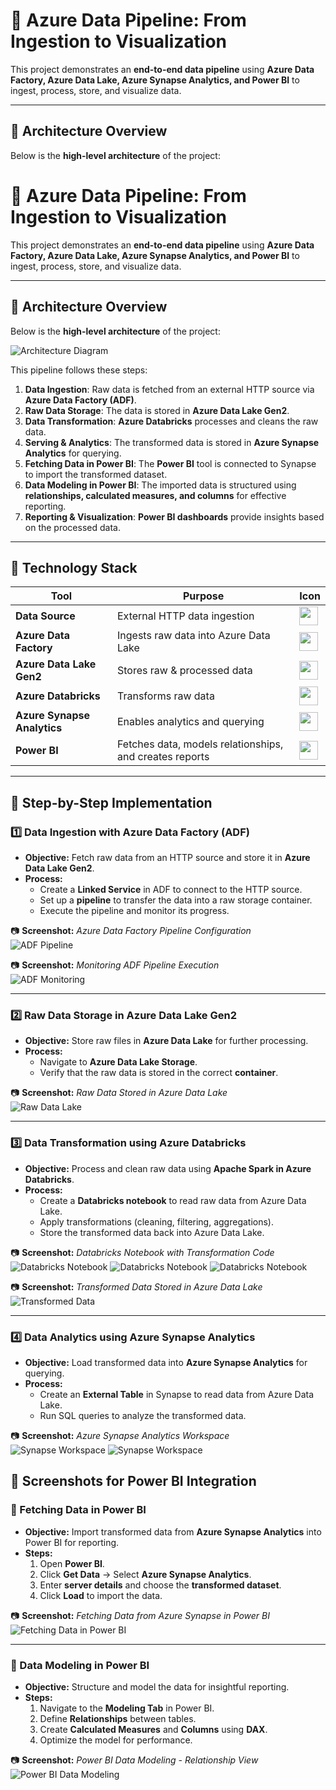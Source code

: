 # 🚀 Azure Data Pipeline: From Ingestion to Visualization

This project demonstrates an **end-to-end data pipeline** using **Azure Data Factory, Azure Data Lake, Azure Synapse Analytics, and Power BI** to ingest, process, store, and visualize data.

---

## 📌 Architecture Overview

Below is the **high-level architecture** of the project:

# 🚀 Azure Data Pipeline: From Ingestion to Visualization

This project demonstrates an **end-to-end data pipeline** using **Azure Data Factory, Azure Data Lake, Azure Synapse Analytics, and Power BI** to ingest, process, store, and visualize data.

---

## 📌 Architecture Overview

Below is the **high-level architecture** of the project:

![Architecture Diagram](screenshots/Architecture_Diagram.png)

This pipeline follows these steps:
1. **Data Ingestion**: Raw data is fetched from an external HTTP source via **Azure Data Factory (ADF)**.
2. **Raw Data Storage**: The data is stored in **Azure Data Lake Gen2**.
3. **Data Transformation**: **Azure Databricks** processes and cleans the raw data.
4. **Serving & Analytics**: The transformed data is stored in **Azure Synapse Analytics** for querying.
5. **Fetching Data in Power BI**: The **Power BI** tool is connected to Synapse to import the transformed dataset.
6. **Data Modeling in Power BI**: The imported data is structured using **relationships, calculated measures, and columns** for effective reporting.
7. **Reporting & Visualization**: **Power BI dashboards** provide insights based on the processed data.

---

## 🔹 **Technology Stack**

| Tool                     | Purpose                                      | Icon |
|--------------------------|----------------------------------------------|------|
| **Data Source**           | External HTTP data ingestion                | <img src="icons/http.png" width="30" height="30" /> |
| **Azure Data Factory**    | Ingests raw data into Azure Data Lake        | <img src="icons/adf.png" width="30" height="30" /> |
| **Azure Data Lake Gen2**  | Stores raw & processed data                  | <img src="icons/data_lake.png" width="30" height="30" /> |
| **Azure Databricks**      | Transforms raw data                         | <img src="icons/databricks.png" width="30" height="30" /> |
| **Azure Synapse Analytics** | Enables analytics and querying             | <img src="icons/Synapse.png"  height="30" /> |
| **Power BI**              | Fetches data, models relationships, and creates reports | <img src="icons/powerbi.png" width="30" height="30" /> |


---


## 🚀 Step-by-Step Implementation

### 1️⃣ Data Ingestion with Azure Data Factory (ADF)
- **Objective:** Fetch raw data from an HTTP source and store it in **Azure Data Lake Gen2**.
- **Process:**
  - Create a **Linked Service** in ADF to connect to the HTTP source.
  - Set up a **pipeline** to transfer the data into a raw storage container.
  - Execute the pipeline and monitor its progress.

📷 **Screenshot:** *Azure Data Factory Pipeline Configuration*  
![ADF Pipeline](screenshots/adf_pipeline.png)

📷 **Screenshot:** *Monitoring ADF Pipeline Execution*  
![ADF Monitoring](screenshots/adf_monitoring.png)

---

### 2️⃣ Raw Data Storage in Azure Data Lake Gen2
- **Objective:** Store raw files in **Azure Data Lake** for further processing.
- **Process:**
  - Navigate to **Azure Data Lake Storage**.
  - Verify that the raw data is stored in the correct **container**.

📷 **Screenshot:** *Raw Data Stored in Azure Data Lake*  
![Raw Data Lake](screenshots/raw_data_lake.png)

---

### 3️⃣ Data Transformation using Azure Databricks
- **Objective:** Process and clean raw data using **Apache Spark in Azure Databricks**.
- **Process:**
  - Create a **Databricks notebook** to read raw data from Azure Data Lake.
  - Apply transformations (cleaning, filtering, aggregations).
  - Store the transformed data back into Azure Data Lake.

📷 **Screenshot:** *Databricks Notebook with Transformation Code*  
![Databricks Notebook](screenshots/databricks_notebook1.png)
![Databricks Notebook](screenshots/databricks_notebook2.png)
![Databricks Notebook](screenshots/databricks_notebook3.png)

📷 **Screenshot:** *Transformed Data Stored in Azure Data Lake*  
![Transformed Data](screenshots/transformed_data_lake.png)

---

### 4️⃣ Data Analytics using Azure Synapse Analytics
- **Objective:** Load transformed data into **Azure Synapse Analytics** for querying.
- **Process:**
  - Create an **External Table** in Synapse to read data from Azure Data Lake.
  - Run SQL queries to analyze the transformed data.

📷 **Screenshot:** *Azure Synapse Analytics Workspace*  
![Synapse Workspace](screenshots/synapse_workspace1.png)
![Synapse Workspace](screenshots/synapse_workspace2.png)

## 📸 **Screenshots for Power BI Integration**  

### 🔹 Fetching Data in Power BI  
- **Objective:** Import transformed data from **Azure Synapse Analytics** into Power BI for reporting.  
- **Steps:**
  1. Open **Power BI**.
  2. Click **Get Data** → Select **Azure Synapse Analytics**.
  3. Enter **server details** and choose the **transformed dataset**.
  4. Click **Load** to import the data.

📷 **Screenshot:** *Fetching Data from Azure Synapse in Power BI*  
![Fetching Data in Power BI](screenshots/powerbi_fetch_data.png)

---

### 🔹 Data Modeling in Power BI  
- **Objective:** Structure and model the data for insightful reporting.  
- **Steps:**
  1. Navigate to the **Modeling Tab** in Power BI.
  2. Define **Relationships** between tables.
  3. Create **Calculated Measures** and **Columns** using **DAX**.
  4. Optimize the model for performance.

📷 **Screenshot:** *Power BI Data Modeling - Relationship View*  
![Power BI Data Modeling](screenshots/powerbi_data_modeling.png)


